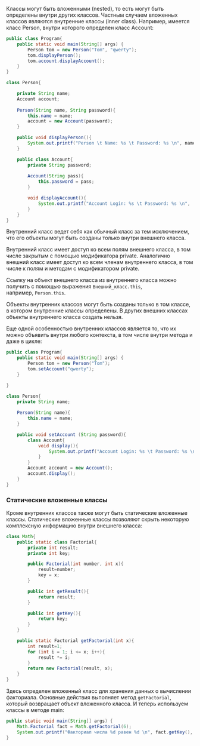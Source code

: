 
Классы могут быть вложенными (nested), то есть могут быть определены внутри других классов. Частным случаем вложенных классов являются внутренние классы (inner class). Например, имеется класс Person, внутри которого определен класс Account:

```Java
public class Program{
    public static void main(String[] args) {
        Person tom = new Person("Tom", "qwerty");
        tom.displayPerson();
        tom.account.displayAccount();
    }
}

class Person{

    private String name;
    Account account;
    
    Person(String name, String password){
        this.name = name;
        account = new Account(password);
    }

    public void displayPerson(){
        System.out.printf("Person \t Name: %s \t Password: %s \n", name, account.password);
    }

    public class Account{
        private String password;
        
        Account(String pass){
            this.password = pass;
        }

        void displayAccount(){
			System.out.printf("Account Login: %s \t Password: %s \n",  Person.this.name, password);
        }
    }
}
```

Внутренний класс ведет себя как обычный класс за тем исключением, что его объекты могут быть созданы только внутри внешнего класса.

Внутренний класс имеет доступ ко всем полям внешнего класса, в том числе закрытым с помощью модификатора private. Аналогично внешний класс имеет доступ ко всем членам внутреннего класса, в том числе к полям и методам с модификатором private.

Ссылку на объект внешнего класса из внутреннего класса можно получить с помощью выражения `Внешний_класс.this`, например, `Person.this`.

Объекты внутренних классов могут быть созданы только в том классе, в котором внутренние классы определены. В других внешних классах объекты внутреннего класса создать нельзя.

Еще одной особенностью внутренних классов является то, что их можно объявить внутри любого контекста, в том числе внутри метода и даже в цикле:

```Java
public class Program{
    public static void main(String[] args) {  
        Person tom = new Person("Tom");
        tom.setAccount("qwerty");
    }

}

class Person{
    private String name;
    
    Person(String name){
        this.name = name;
    }

    public void setAccount (String password){
        class Account{
            void display(){
                System.out.printf("Account Login: %s \t Password: %s \n", name, password);
            }
        }
        Account account = new Account();
        account.display();
    }
}
```

### Статические вложенные классы

Кроме внутренних классов также могут быть статические вложенные классы. Статические вложенные классы позволяют скрыть некоторую комплексную информацию внутри внешнего класса:

```Java
class Math{
    public static class Factorial{
        private int result;
        private int key;

        public Factorial(int number, int x){
            result=number;
            key = x;
        }

        public int getResult(){
            return result;
        }

        public int getKey(){
            return key;
        }
    }

    public static Factorial getFactorial(int x){
        int result=1;
        for (int i = 1; i <= x; i++){
            result *= i;
        }
        return new Factorial(result, x);
    }
}
```

Здесь определен вложенный класс для хранения данных о вычислении факториала. Основные действия выполняет метод `getFactorial`, который возвращает объект вложенного класса. И теперь используем классы в методе main:

```Java
public static void main(String[] args) {
    Math.Factorial fact = Math.getFactorial(6);
    System.out.printf("Факториал числа %d равен %d \n", fact.getKey(), fact.getResult());
}
```

